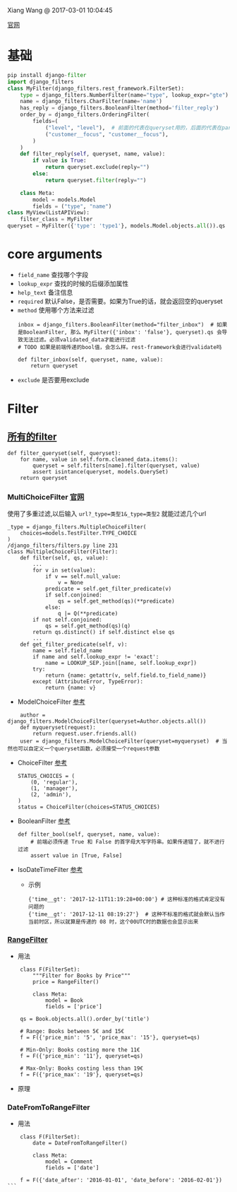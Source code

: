 Xiang Wang @ 2017-03-01 10:04:45

[官网](https://django-filter.readthedocs.io/en/master/index.html)

# 基础
```python
pip install django-filter
import django_filters
class MyFilter(django_filters.rest_framework.FilterSet):
    type = django_filters.NumberFilter(name="type", lookup_expr="gte")
    name = django_filters.CharFilter(name='name')
    has_reply = django_filters.BooleanFilter(method='filter_reply')
    order_by = django_filters.OrderingFilter(
        fields=(
            ("level", "level"),  # 前面的代表在queryset用的，后面的代表在params里用的
            ("customer__focus", "customer__focus"),
        )
    )
    def filter_reply(self, queryset, name, value):
        if value is True:
            return queryset.exclude(reply="")
        else:
            return queryset.filter(reply="")

    class Meta:
        model = models.Model
        fields = ("type", "name")
class MyView(ListAPIView):
    filter_class = MyFilter
queryset = MyFilter({'type': 'type1'}, models.Model.objects.all()).qs
```

# core arguments
* `field_name` 查找哪个字段
* `lookup_expr` 查找的时候的后缀添加属性
* `help_text` 备注信息
* `required` 默认False，是否需要。如果为True的话，就会返回空的queryset
* `method` 使用哪个方法来过滤
    ```
    inbox = django_filters.BooleanFilter(method="filter_inbox")  # 如果是BooleanFilter, 那么 MyFilter({'inbox': 'false'}, queryset).qs 会导致无法过滤。必须validated_data才能进行过滤
    # TODO 如果是前端传递的bool值，会怎么样。rest-framework会进行validate吗

    def filter_inbox(self, queryset, name, value):
        return queryset
    ```
* `exclude` 是否要用exclude


# Filter


## [所有的filter](https://django-filter.readthedocs.io/en/master/ref/filters.html)
```
def filter_queryset(self, queryset):
    for name, value in self.form.cleaned_data.items():
        queryset = self.filters[name].filter(queryset, value)
        assert isintance(queryset, models.QuerySet)
    return queryset
```

### MultiChoiceFilter [官网](https://django-filter.readthedocs.io/en/master/ref/filters.html#multiplechoicefilter)
使用了多重过滤,以后输入 `url?_type=类型1&_type=类型2` 就能过滤几个url
```
_type = django_filters.MultipleChoiceFilter(
    choices=models.TestFilter.TYPE_CHOICE
)
/django_filters/filters.py line 231
class MultipleChoiceFilter(Filter):
    def filter(self, qs, value):
        ...
        for v in set(value):
            if v == self.null_value:
                v = None
            predicate = self.get_filter_predicate(v)
            if self.conjoined:
                qs = self.get_method(qs)(**predicate)
            else:
                q |= Q(**predicate)
        if not self.conjoined:
            qs = self.get_method(qs)(q)
        return qs.distinct() if self.distinct else qs
        ...
    def get_filter_predicate(self, v):
        name = self.field_name
        if name and self.lookup_expr != 'exact':
            name = LOOKUP_SEP.join([name, self.lookup_expr])
        try:
            return {name: getattr(v, self.field.to_field_name)}
        except (AttributeError, TypeError):
            return {name: v}
```

* ModelChoiceFilter [参考](http://django-filter.readthedocs.io/en/develop/ref/filters.html#modelchoicefilter)
```
    author = django_filters.ModelChoiceFilter(queryset=Author.objects.all())
    def myqueryset(request):
        return request.user.friends.all()
    user = django_filters.ModelChoiceFilter(queryset=myqueryset)  # 当然也可以自定义一个queryset函数，必须接受一个request参数
```

* ChoiceFilter [参考](https://django-filter.readthedocs.io/en/develop/ref/filters.html#choicefilter)
    ```
    STATUS_CHOICES = (
        (0, 'regular'),
        (1, 'manager'), 
        (2, 'admin'),
    )
    status = ChoiceFilter(choices=STATUS_CHOICES)
    ```

* BooleanFilter [参考](http://django-filter.readthedocs.io/en/master/ref/filters.html#booleanfilter)
    ```
    def filter_bool(self, queryset, name, value):
        # 前端必须传递 True 和 False 的首字母大写字符串。如果传递错了，就不进行过滤
        assert value in [True, False]
    ```

* IsoDateTimeFilter [参考](https://django-filter.readthedocs.io/en/1.1.0/ref/filters.html#isodatetimefilter)
    * 示例
        ```
        {'time__gt': '2017-12-11T11:19:28+00:00'} # 这种标准的格式肯定没有问题的
        {'time__gt': '2017-12-11 08:19:27'}  # 这种不标准的格式就会默认当作当前时区，所以就算是传递的 08 时，这个00UTC时的数据也会显示出来
        ```

### [RangeFilter](https://django-filter.readthedocs.io/en/master/ref/filters.html#rangefilter)
* 用法
```
    class F(FilterSet):
        """Filter for Books by Price"""
        price = RangeFilter()

        class Meta:
            model = Book
            fields = ['price']
      
    qs = Book.objects.all().order_by('title')

    # Range: Books between 5€ and 15€
    f = F({'price_min': '5', 'price_max': '15'}, queryset=qs)

    # Min-Only: Books costing more the 11€
    f = F({'price_min': '11'}, queryset=qs)

    # Max-Only: Books costing less than 19€
    f = F({'price_max': '19'}, queryset=qs)
```

* 原理

### DateFromToRangeFilter
* 用法
````
    class F(FilterSet):
        date = DateFromToRangeFilter()

        class Meta:
            model = Comment
            fields = ['date']

    f = F({'date_after': '2016-01-01', 'date_before': '2016-02-01'})
```

